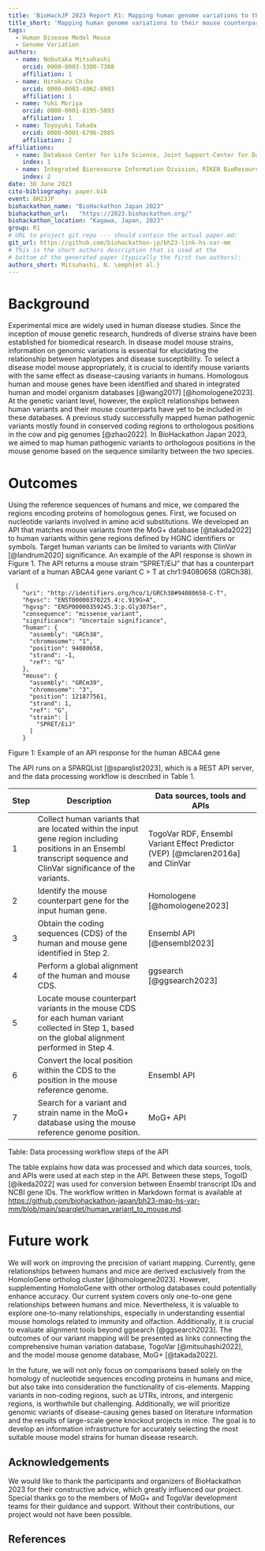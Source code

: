 ```yaml
---
title: 'BioHackJP 2023 Report R1: Mapping human genome variations to their mouse counterparts for identifying disease model mouse strains'
title_short: 'Mapping human genome variations to their mouse counterparts'
tags:
  - Human Disease Model Mouse
  - Genome Variation
authors:
  - name: Nobutaka Mitsuhashi
    orcid: 0000-0003-3300-7308
    affiliation: 1
  - name: Hirokazu Chiba
    orcid: 0000-0003-4062-8903
    affiliation: 1
  - name: Yuki Moriya
    orcid: 0000-0001-8195-5893
    affiliation: 1
  - name: Toyoyuki Takada
    orcid: 0000-0001-6796-2085
    affiliation: 2
affiliations:
  - name: Database Center for Life Science, Joint Support-Center for Data Science Research, Research Organization of Information and Systems
    index: 1
  - name: Integrated Bioresource Information Division, RIKEN BioResource Research Center
    index: 2
date: 30 June 2023
cito-bibliography: paper.bib
event: BH23JP
biohackathon_name: "BioHackathon Japan 2023"
biohackathon_url:   "https://2023.biohackathon.org/"
biohackathon_location: "Kagawa, Japan, 2023"
group: R1
# URL to project git repo --- should contain the actual paper.md:
git_url: https://github.com/biohackathon-jp/bh23-link-hs-var-mm
# This is the short authors description that is used at the
# bottom of the generated paper (typically the first two authors):
authors_short: Mitsuhashi, N. \emph{et al.}
---
```


# Background

Experimental mice are widely used in human disease studies. Since the inception of mouse genetic research, hundreds of diverse strains have been established for biomedical research. In disease model mouse strains, information on genomic variations is essential for elucidating the relationship between haplotypes and disease susceptibility. To select a disease model mouse appropriately, it is crucial to identify mouse variants with the same effect as disease-causing variants in humans. Homologous human and mouse genes have been identified and shared in integrated human and model organism databases [@wang2017] [@homologene2023]. At the genetic variant level, however, the explicit relationships between human variants and their mouse counterparts have yet to be included in these databases. A previous study successfully mapped human pathogenic variants mostly found in conserved coding regions to orthologous positions in the cow and pig genomes [@zhao2022]. In BioHackathon Japan 2023, we aimed to map human pathogenic variants to orthologous positions in the mouse genome based on the sequence similarity between the two species.

# Outcomes

Using the reference sequences of humans and mice, we compared the regions encoding proteins of homologous genes. First, we focused on nucleotide variants involved in amino acid substitutions. We developed an API that matches mouse variants from the MoG+ database [@takada2022] to human variants within gene regions defined by HGNC identifiers or symbols. Target human variants can be limited to variants with ClinVar [@landrum2020] significance. An example of the API response is shown in Figure 1. The API returns a mouse strain “SPRET/EiJ” that has a counterpart variant of a human ABCA4 gene variant C > T at chr1:94080658 (GRCh38).

```
  {
    "uri": "http://identifiers.org/hco/1/GRCh38#94080658-C-T",
    "hgvsc": "ENST00000370225.4:c.919G>A",
    "hgvsp": "ENSP00000359245.3:p.Gly307Ser",
    "consequence": "missense_variant",
    "significance": "Uncertain significance",
    "human": {
      "assembly": "GRCh38",
      "chromosome": "1",
      "position": 94080658,
      "strand": -1,
      "ref": "G"
    },
    "mouse": {
      "assembly": "GRCm39",
      "chromosome": "3",
      "position": 121877561,
      "strand": 1,
      "ref": "G",
      "strain": [
        "SPRET/EiJ"
      ]
    }
```
Figure 1: Example of an API response for the human ABCA4 gene

The API runs on a SPARQList [@sparqlist2023], which is a REST API server, and the data processing workflow is described in Table 1.

|Step|Description|Data sources, tools and APIs|
| -- | -------- | ----- |
|1|Collect human variants that are located within the input gene region including positions in an Ensembl transcript sequence and ClinVar significance of the variants.|TogoVar RDF, Ensembl Variant Effect Predictor (VEP) [@mclaren2016a] and ClinVar|
|2|Identify the mouse counterpart gene for the input human gene.|Homologene [@homologene2023]|
|3|Obtain the coding sequences (CDS) of the human and mouse gene identified in Step 2.|Ensembl API [@ensembl2023]|
|4|Perform a global alignment of the human and mouse CDS.|ggsearch [@ggsearch2023]|
|5|Locate mouse counterpart variants in the mouse CDS for each human variant collected in Step 1, based on the global alignment performed in Step 4.||
|6|Convert the local position within the CDS to the position in the mouse reference genome.|Ensembl API|
|7|Search for a variant and strain name in the MoG+ database using the mouse reference genome position.|MoG+ API|

Table: Data processing workflow steps of the API

The table explains how data was processed and which data sources, tools, and APIs were used at each step in the API. Between these steps, TogoID [@ikeda2022] was used for conversion between Ensembl transcript IDs and NCBI gene IDs. The workflow written in Markdown format is available at https://github.com/biohackathon-japan/bh23-map-hs-var-mm/blob/main/sparqlet/human_variant_to_mouse.md.

# Future work

We will work on improving the precision of variant mapping. Currently, gene relationships between humans and mice are derived exclusively from the HomoloGene ortholog cluster [@homologene2023]. However, supplementing HomoloGene with other ortholog databases could potentially enhance accuracy. Our current system covers only one-to-one gene relationships between humans and mice. Nevertheless, it is valuable to explore one-to-many relationships, especially in understanding essential mouse homologs related to immunity and olfaction. Additionally, it is crucial to evaluate alignment tools beyond ggsearch [@ggsearch2023]. The outcomes of our variant mapping will be presented as links connecting the comprehensive human variation database, TogoVar [@mitsuhashi2022], and the model mouse genome database, MoG+ [@takada2022].

In the future, we will not only focus on comparisons based solely on the homology of nucleotide sequences encoding proteins in humans and mice, but also take into consideration the functionality of cis-elements. Mapping variants in non-coding regions, such as UTRs, introns, and intergenic regions, is worthwhile but challenging. Additionally, we will prioritize genomic variants of disease-causing genes based on literature information and the results of large-scale gene knockout projects in mice. The goal is to develop an information infrastructure for accurately selecting the most suitable mouse model strains for human disease research.

## Acknowledgements

We would like to thank the participants and organizers of BioHackathon 2023 for their constructive advice, which greatly influenced our project. Special thanks go to the members of MoG+ and TogoVar development teams for their guidance and support. Without their contributions, our project would not have been possible.

## References
